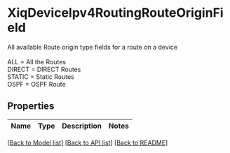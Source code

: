 # XiqDeviceIpv4RoutingRouteOriginField

All available Route origin type fields for a route on a device<br/><br/>ALL = All the Routes <br/>DIRECT = DIRECT Routes <br/>STATIC = Static Routes <br/>OSPF = OSPF Route<br/>
## Properties
Name | Type | Description | Notes
------------ | ------------- | ------------- | -------------

[[Back to Model list]](../README.md#documentation-for-models) [[Back to API list]](../README.md#documentation-for-api-endpoints) [[Back to README]](../README.md)


